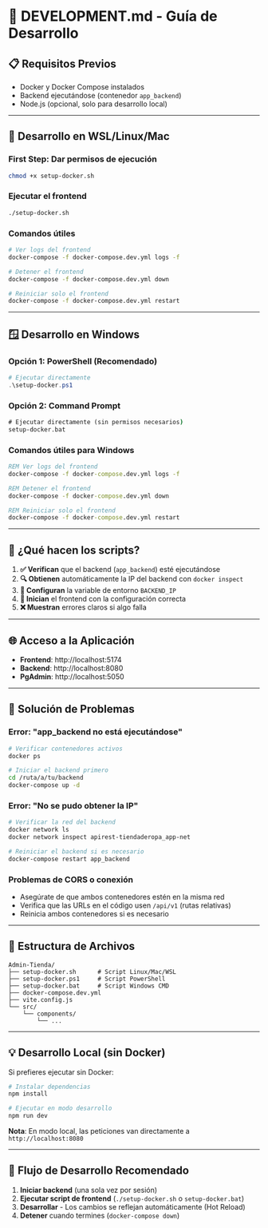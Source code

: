 # 🚀 DEVELOPMENT.md - Guía de Desarrollo

## 📋 Requisitos Previos

- Docker y Docker Compose instalados
- Backend ejecutándose (contenedor `app_backend`)
- Node.js (opcional, solo para desarrollo local)

---

## 🐧 Desarrollo en WSL/Linux/Mac

### **First Step: Dar permisos de ejecución**
```bash
chmod +x setup-docker.sh
```

### **Ejecutar el frontend**
```bash
./setup-docker.sh
```

### **Comandos útiles**
```bash
# Ver logs del frontend
docker-compose -f docker-compose.dev.yml logs -f

# Detener el frontend
docker-compose -f docker-compose.dev.yml down

# Reiniciar solo el frontend
docker-compose -f docker-compose.dev.yml restart
```

---

## 🪟 Desarrollo en Windows

### **Opción 1: PowerShell (Recomendado)**
```powershell
# Ejecutar directamente
.\setup-docker.ps1
```

### **Opción 2: Command Prompt**
```cmd
# Ejecutar directamente (sin permisos necesarios)
setup-docker.bat
```

### **Comandos útiles para Windows**
```cmd
REM Ver logs del frontend
docker-compose -f docker-compose.dev.yml logs -f

REM Detener el frontend
docker-compose -f docker-compose.dev.yml down

REM Reiniciar solo el frontend
docker-compose -f docker-compose.dev.yml restart
```

---

## 🔧 ¿Qué hacen los scripts?

1. **✅ Verifican** que el backend (`app_backend`) esté ejecutándose
2. **🔍 Obtienen** automáticamente la IP del backend con `docker inspect`
3. **📝 Configuran** la variable de entorno `BACKEND_IP`
4. **🚀 Inician** el frontend con la configuración correcta
5. **❌ Muestran** errores claros si algo falla

---

## 🌐 Acceso a la Aplicación

- **Frontend**: http://localhost:5174
- **Backend**: http://localhost:8080
- **PgAdmin**: http://localhost:5050

---

## 🐛 Solución de Problemas

### **Error: "app_backend no está ejecutándose"**
```bash
# Verificar contenedores activos
docker ps

# Iniciar el backend primero
cd /ruta/a/tu/backend
docker-compose up -d
```

### **Error: "No se pudo obtener la IP"**
```bash
# Verificar la red del backend
docker network ls
docker network inspect apirest-tiendaderopa_app-net

# Reiniciar el backend si es necesario
docker-compose restart app_backend
```

### **Problemas de CORS o conexión**
- Asegúrate de que ambos contenedores estén en la misma red
- Verifica que las URLs en el código usen `/api/v1` (rutas relativas)
- Reinicia ambos contenedores si es necesario

---

## 📁 Estructura de Archivos

```
Admin-Tienda/
├── setup-docker.sh      # Script Linux/Mac/WSL
├── setup-docker.ps1     # Script PowerShell
├── setup-docker.bat     # Script Windows CMD
├── docker-compose.dev.yml
├── vite.config.js
└── src/
    └── components/
        └── ...
```

---

## 💡 Desarrollo Local (sin Docker)

Si prefieres ejecutar sin Docker:

```bash
# Instalar dependencias
npm install

# Ejecutar en modo desarrollo
npm run dev
```

**Nota**: En modo local, las peticiones van directamente a `http://localhost:8080`

---

## 🔄 Flujo de Desarrollo Recomendado

1. **Iniciar backend** (una sola vez por sesión)
2. **Ejecutar script de frontend** (`./setup-docker.sh` o `setup-docker.bat`)
3. **Desarrollar** - Los cambios se reflejan automáticamente (Hot Reload)
4. **Detener** cuando termines (`docker-compose down`)

